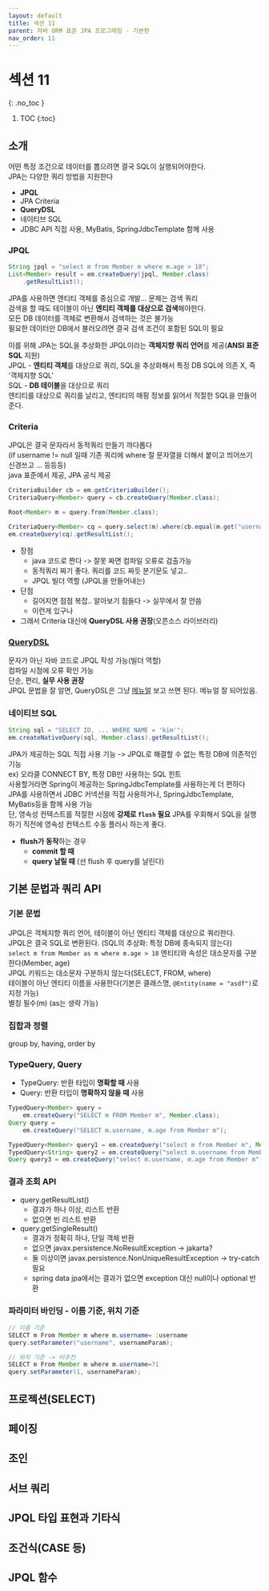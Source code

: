 ```yaml
---
layout: default
title: 섹션 11
parent: 자바 ORM 표준 JPA 프로그래밍 - 기본편
nav_order: 11
---
```


# 섹션 11
{: .no_toc }

1. TOC
{:toc}

## 소개

어떤 특정 조건으로 데이터를 뽑으려면 결국 SQL이 실행되어야한다.  
JPA는 다양한 쿼리 방법을 지원한다
- **JPQL**
- JPA Criteria
- **QueryDSL**
- 네이티브 SQL
- JDBC API 직접 사용, MyBatis, SpringJdbcTemplate 함께 사용

### JPQL

```java
String jpql = "select m from Member m where m.age > 18";
List<Member> result = em.createQuery(jpql, Member.class)
    .getResultList();
```
JPA를 사용하면 엔티티 객체를 중심으로 개발... 문제는 검색 쿼리  
검색을 할 때도 테이블이 아닌 **엔티티 객체를 대상으로 검색**해야한다.  
모든 DB 데이터를 객체로 변환해서 검색하는 것은 불가능  
필요한 데이터만 DB에서 불러오려면 결국 검색 조건이 포함된 SQL이 필요  

이를 위해 JPA는 SQL을 추상화한 JPQL이라는 **객체지향 쿼리 언어**를 제공(**ANSI 표준 SQL** 지원)  
JPQL - **엔티티 객체**를 대상으로 쿼리, SQL을 추상화해서 특정 DB SQL에 의존 X, 즉 '객체지향 SQL'  
SQL - **DB 테이블**을 대상으로 쿼리  
엔티티를 대상으로 쿼리를 날리고, 엔티티의 매핑 정보를 읽어서 적절한 SQL을 만들어준다.  

### Criteria

JPQL은 결국 문자라서 동적쿼리 만들기 까다롭다  
(if username != null 일때 기존 쿼리에 where 절 문자열을 더해서 붙이고 띄어쓰기 신경쓰고 ... 등등등)  
java 표준에서 제공, JPA 공식 제공  
```java
CriteriaBuilder cb = em.getCriteriaBuilder();
CriteriaQuery<Member> query = cb.createQuery(Member.class);

Root<Member> m = query.from(Member.class);

CriteriaQuery<Member> cq = query.select(m).where(cb.equal(m.get("username"), "kim"));
em.createQuery(cq).getResultList();
```
- 장점
  - java 코드로 짠다 -> 잘못 짜면 컴파일 오류로 검출가능
  - 동적쿼리 짜기 좋다. 쿼리를 코드 짜듯 분기문도 넣고..
  - JPQL 빌더 역할 (JPQL을 만들어내는)
- 단점
  - 길어지면 점점 복잡.. 알아보기 힘들다 -> 실무에서 잘 안씀
  - 이런게 있구나
- 그래서 Criteria 대신에 **QueryDSL 사용 권장**(오픈소스 라이브러리)

### [QueryDSL](http://querydsl.com/)

문자가 아닌 자바 코드로 JPQL 작성 가능(빌더 역할)  
컴파일 시점에 오류 확인 가능  
단순, 편리, **실무 사용 권장**  
JPQL 문법을 잘 알면, QueryDSL은 그냥 [메뉴얼](http://querydsl.com/) 보고 쓰면 된다. 메뉴얼 잘 되어있음.  

### 네이티브 SQL

```java
String sql = "SELECT ID, ... WHERE NAME = 'kim'";
em.createNativeQuery(sql, Member.class).getResultList();
```  
JPA가 제공하는 SQL 직접 사용 기능 -> JPQL로 해결할 수 없는 특정 DB에 의존적인 기능  
ex) 오라클 CONNECT BY, 특정 DB만 사용하는 SQL 힌트  
사용할거라면 Spring이 제공하는 SpringJdbcTemplate를 사용하는게 더 편하다  
JPA를 사용하면서 JDBC 커넥션을 직접 사용하거나, SpringJdbcTemplate, MyBatis등을 함께 사용 가능  
단, 영속성 컨텍스트를 적절한 시점에 **강제로 `flush` 필요**
JPA를 우회해서 SQL을 실행하기 직전에 영속성 컨텍스트 수동 플러시 하는게 좋다.  
- **flush가 동작**하는 경우
  - **commit 할 때**
  - **query 날릴 때** (선 flush 후 query를 날린다)

## 기본 문법과 쿼리 API

### 기본 문법

JPQL은 객체지향 쿼리 언어, 테이블이 아닌 엔티티 객체를 대상으로 쿼리한다.  
JPQL은 결국 SQL로 변환된다. (SQL의 추상화: 특정 DB에 종속되지 않는다)  
`select m from Member as m where m.age > 18`
엔티티와 속성은 대소문자를 구분한다(Member, age)  
JPQL 키워드는 대소문자 구분하지 않는다(SELECT, FROM, where)  
테이블이 아닌 엔티티 이름을 사용한다(기본은 클래스명, `@Entity(name = "asdf")`로 지정 가능)  
별칭 필수(m) (as는 생략 가능)  

### 집합과 정렬

group by, having, order by

### TypeQuery, Query

- TypeQuery: 반환 타입이 **명확할 때** 사용
- Query: 반환 타입이 **명확하지 않을 때** 사용

```java
TypedQuery<Member> query = 
    em.createQuery("SELECT m FROM Member m", Member.class);
Query query = 
    em.createQuery("SELECT m.username, m.age from Member m");

TypedQuery<Member> query1 = em.createQuery("select m from Member m", Member.class);
TypedQuery<String> query2 = em.createQuery("select m.username from Member m", String.class);
Query query3 = em.createQuery("select m.username, m.age from Member m");
```

### 결과 조회 API

- query.getResultList()
  - 결과가 하나 이상, 리스트 반환
  - 없으면 빈 리스트 반환
- query.getSingleResult()
  - 결과가 정확히 하나, 단일 객체 반환
  - 없으면 javax.persistence.NoResultException -> jakarta?
  - 둘 이상이면 javax.persistence.NonUniqueResultException -> try-catch 필요
  - spring data jpa에서는 결과가 없으면 exception 대신 null이나 optional 반환

### 파라미터 바인딩 - 이름 기준, 위치 기준

```java
// 이름 기준
SELECT m From Member m where m.username= :username
query.setParameter("username", usernameParam);

// 위치 기준 -> 비추천
SELECT m From Member m where m.username=?1
query.setParameter(1, usernameParam);

```

## 프로젝션(SELECT)



## 페이징



## 조인



## 서브 쿼리



## JPQL 타입 표현과 기타식



## 조건식(CASE 등)



## JPQL 함수

